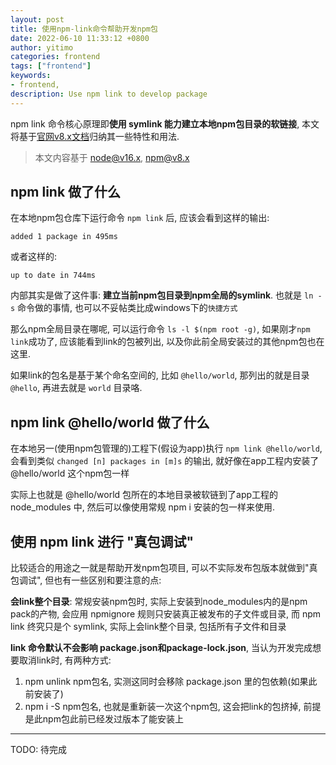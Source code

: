 ```yaml
---
layout: post
title: 使用npm-link命令帮助开发npm包
date: 2022-06-10 11:33:12 +0800
author: yitimo
categories: frontend
tags: ["frontend"]
keywords:
- frontend,
description: Use npm link to develop package
---
```


npm link 命令核心原理即**使用 symlink 能力建立本地npm包目录的软链接**, 本文将基于[官网v8.x文档](https://docs.npmjs.com/cli/v8/commands/npm-link)归纳其一些特性和用法.

> 本文内容基于 node@v16.x, npm@v8.x

## npm link 做了什么

在本地npm包仓库下运行命令 ``npm link`` 后, 应该会看到这样的输出:

``` text
added 1 package in 495ms
```

或者这样的:

``` test
up to date in 744ms
```

内部其实是做了这件事: **建立当前npm包目录到npm全局的symlink**. 也就是 ``ln -s`` 命令做的事情, 也可以不妥帖类比成windows下的``快捷方式``

那么npm全局目录在哪呢, 可以运行命令 ``ls -l $(npm root -g)``, 如果刚才``npm link``成功了, 应该能看到link的包被列出, 以及你此前全局安装过的其他npm包也在这里.

如果link的包名是基于某个命名空间的, 比如 ``@hello/world``, 那列出的就是目录 ``@hello``, 再进去就是 ``world`` 目录咯.

## npm link @hello/world 做了什么

在本地另一(使用npm包管理的)工程下(假设为app)执行 ``npm link @hello/world``, 会看到类似 ``changed [n] packages in [m]s`` 的输出, 就好像在app工程内安装了 @hello/world 这个npm包一样

实际上也就是 @hello/world 包所在的本地目录被软链到了app工程的 node_modules 中, 然后可以像使用常规 npm i 安装的包一样来使用.

## 使用 npm link 进行 "真包调试"

比较适合的用途之一就是帮助开发npm包项目, 可以不实际发布包版本就做到"真包调试", 但也有一些区别和要注意的点:

**会link整个目录**: 常规安装npm包时, 实际上安装到node_modules内的是npm pack的产物, 会应用 npmignore 规则只安装真正被发布的子文件或目录, 而 npm link 终究只是个 symlink, 实际上会link整个目录, 包括所有子文件和目录

**link 命令默认不会影响 package.json和package-lock.json**, 当认为开发完成想要取消link时, 有两种方式:

1. npm unlink npm包名, 实测这同时会移除 package.json 里的包依赖(如果此前安装了)
2. npm i -S npm包名, 也就是重新装一次这个npm包, 这会把link的包挤掉, 前提是此npm包此前已经发过版本了能安装上

---

TODO: 待完成
